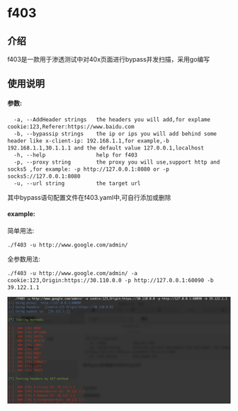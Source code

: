 #                                  f403 

## 介绍

f403是一款用于渗透测试中对40x页面进行bypass并发扫描，采用go编写

## 使用说明

#### 参数:

```
  -a, --AddHeader strings   the headers you will add,for explame cookie:123,Referer:https://www.baidu.com
  -b, --bypassip strings    the ip or ips you will add behind some header like x-client-ip: 192.168.1.1,for example,-b 192.168.1.1,30.1.1.1 and the default value 127.0.0.1,localhost
  -h, --help                help for f403
  -p, --proxy string        the proxy you will use,support http and socks5 ,for example: -p http://127.0.0.1:8080 or -p socks5://127.0.0.1:8080
  -u, --url string          the target url
```

其中bypass语句配置文件在f403.yaml中,可自行添加或删除

#### example:

简单用法:

```
./f403 -u http://www.google.com/admin/
```

全参数用法:

```
./f403 -u http://www.google.com/admin/ -a cookie:123,Origin:https://30.110.0.0 -p http://127.0.0.1:60090 -b 39.122.1.1
```

![](./pic/1.png)


